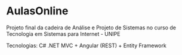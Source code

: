 # AulasOnline

Projeto final da cadeira de Análise e Projeto de Sistemas no curso de Tecnologia em Sistemas para Internet - UNIPE

Tecnologias: C# .NET MVC + Angular (REST) + Entity Framework
